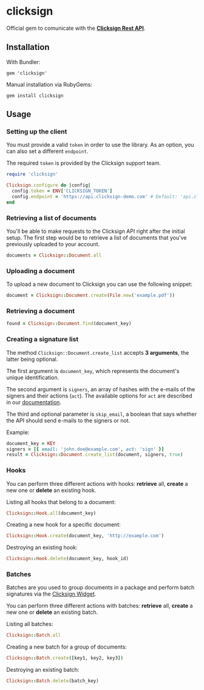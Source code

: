 # clicksign

Official gem to comunicate with the **[Clicksign Rest API](http://clicksign.github.io/rest-api/)**.

## Installation

With Bundler:

```
gem 'clicksign'
```

Manual installation via RubyGems:

```shell
gem install clicksign
```

## Usage

### Setting up the client

You must provide a valid `token` in order to use the library. As an option, you can also set a different `endpoint`.

The required `token` is provided by the Clicksign support team.

```ruby
require 'clicksign'

Clicksign.configure do |config|
  config.token = ENV['CLICKSIGN_TOKEN']
  config.endpoint = 'https://api.clicksign-demo.com' # Default: 'api.clicksign.com'
end
```

### Retrieving a list of documents

You'll be able to make requests to the Clicksign API right after the initial setup. The first step would be to retrieve a list of documents that you've previously uploaded to your account.

```ruby
documents = Clicksign::Document.all
```

### Uploading a document

To upload a new document to Clicksign you can use the following snippet:

```ruby
document = Clicksign::Document.create(File.new('example.pdf'))
```

### Retrieving a document

```ruby
found = Clicksign::Document.find(document_key)
```

### Creating a signature list

The method `Clicksign::Document.create_list` accepts **3 arguments**, the latter being optional.

The first argument is `document_key`, which represents the document's unique identification.

The second argument is `signers`, an array of hashes with the e-mails of the signers and their actions (`act`). The available options for `act` are described in our [documentation](http://clicksign.github.io/rest-api/#criacao-de-lista-de-assinatura).

The third and optional parameter is `skip_email`, a boolean that says whether the API should send e-mails to the signers or not.

Example:

```ruby
document_key = KEY
signers = [{ email: 'john.doe@example.com', act: 'sign' }]
result = Clicksign::Document.create_list(document, signers, true)
```

### Hooks

You can perform three different actions with hooks: **retrieve** all, **create** a new one or **delete** an existing hook.

Listing all hooks that belong to a document:

```ruby
Clicksign::Hook.all(document_key)
```

Creating a new hook for a specific document:

```ruby
Clicksign::Hook.create(document_key, 'http://example.com')
```

Destroying an existing hook:

```ruby
Clicksign::Hook.delete(document_key, hook_id)
```

### Batches

Batches are you used to group documents in a package and perform batch signatures via the [Clicksign Widget](https://github.com/clicksign/widget).

You can perform three different actions with batches: **retrieve** all, **create** a new one or **delete** an existing batch.

Listing all batches:

```ruby
Clicksign::Batch.all
```

Creating a new batch for a group of documents:

```ruby
Clicksign::Batch.create([key1, key2, key3])
```

Destroying an existing batch:

```ruby
Clicksign::Batch.delete(batch_key)
```
